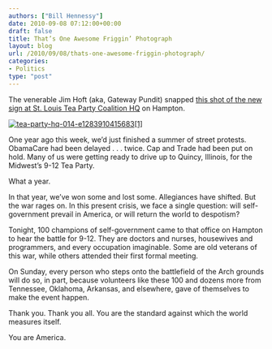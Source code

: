 ```yaml
---
authors: ["Bill Hennessy"]
date: 2010-09-08 07:12:00+00:00
draft: false
title: That’s One Awesome Friggin’ Photograph
layout: blog
url: /2010/09/08/thats-one-awesome-friggin-photograph/
categories:
- Politics
type: "post"
---
```


The venerable Jim Hoft (aka, Gateway Pundit) snapped [this shot of the new sign at St. Louis Tea Party Coalition HQ](https://gatewaypundit.firstthings.com/2010/09/st-louis-tea-party-headquarters-packed-for-pre-rally-training-session/) on Hampton. 

 

[![tea-party-hq-014-e1283910415683[1]](https://hennessysview.com/wp-content/uploads/2010/09/teapartyhq014e12839104156831_thumb.jpg)
](https://hennessysview.com/wp-content/uploads/2010/09/teapartyhq014e12839104156831.jpg)

 

One year ago this week, we’d just finished a summer of street protests. ObamaCare had been delayed . . . twice. Cap and Trade had been put on hold. Many of us were getting ready to drive up to Quincy, Illinois, for the Midwest’s 9-12 Tea Party.

 

What a year.

 

In that year, we’ve won some and lost some. Allegiances have shifted. But the war rages on. In this present crisis, we face a single question: will self-government prevail in America, or will return the world to despotism? 

 

Tonight, 100 champions of self-government came to that office on Hampton to hear the battle for 9-12. They are doctors and nurses, housewives and programmers, and every occupation imaginable. Some are old veterans of this war, while others attended their first formal meeting. 

 

On Sunday, every person who steps onto the battlefield of the Arch grounds will do so, in part, because volunteers like these 100 and dozens more from Tennessee, Oklahoma, Arkansas, and elsewhere, gave of themselves to make the event happen. 

 

Thank you. Thank you all. You are the standard against which the world measures itself.

 

You are America. 
